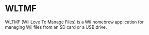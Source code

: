 # WLTMF
WLTMF (Wii Love To Manage Files) is a Wii homebrew application for managing Wii files from an SD card or a USB drive.
